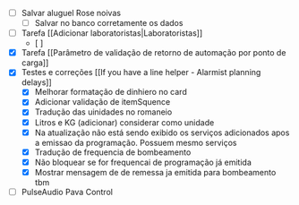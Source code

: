 - [ ] Salvar aluguel Rose noivas
	- [ ] Salvar no banco corretamente os dados
- [ ] Tarefa [[Adicionar laboratoristas|Laboratoristas]]
	- [ ] 
- [x] Tarefa [[Parâmetro de validação de retorno de automação por ponto de carga]]
- [x] Testes e correções [[If you have a line helper - Alarmist planning delays]]
	- [x] Melhorar formatação de dinhiero no card
	- [x] Adicionar validação de itemSquence
	- [x] Tradução das uinidades no romaneio
	- [x] Litros e KG (adicionar) considerar como unidade
	- [x] Na atualização não está sendo exibido os serviços adicionados apos a emissao da programação. Possuem mesmo serviços
	- [x] Tradução de frequencia de bombeamento
	- [x] Não bloquear se for frequencai de programação já emitida
	- [x] Mostrar mensagem de de remessa ja emitida para bombeamento tbm
- [ ] PulseAudio Pava Control